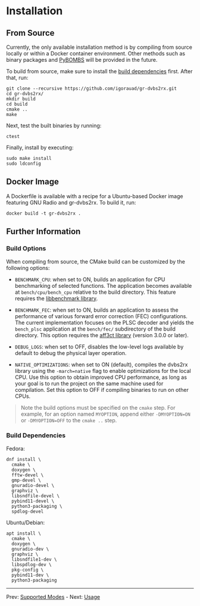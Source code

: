 # Installation

## From Source

Currently, the only available installation method is by compiling from source locally or within a Docker container environment. Other methods such as binary packages and [PyBOMBS](https://www.gnuradio.org/blog/2016-06-19-pybombs-the-what-the-how-and-the-why/) will be provided in the future.

To build from source, make sure to install the [build dependencies](#build-dependencies) first. After that, run:

```
git clone --recursive https://github.com/igorauad/gr-dvbs2rx.git
cd gr-dvbs2rx/
mkdir build
cd build
cmake ..
make
```

Next, test the built binaries by running:
```
ctest
```

Finally, install by executing:
```
sudo make install
sudo ldconfig
```
## Docker Image

A Dockerfile is available with a recipe for a Ubuntu-based Docker image featuring GNU Radio and gr-dvbs2rx. To build it, run:

```
docker build -t gr-dvbs2rx .
```

## Further Information

### Build Options

When compiling from source, the CMake build can be customized by the following options:

- `BENCHMARK_CPU`: when set to ON, builds an application for CPU benchmarking of selected functions. The application becomes available at `bench/cpu/bench_cpu` relative to the build directory. This feature requires the [libbenchmark library](https://github.com/google/benchmark).

- `BENCHMARK_FEC`: when set to ON, builds an application to assess the performance of various forward error correction (FEC) configurations. The current implementation focuses on the PLSC decoder and yields the `bench_plsc` application at the `bench/fec/` subdirectory of the build directory. This option requires the [aff3ct library](http://aff3ct.github.io) (version 3.0.0 or later).

- `DEBUG_LOGS`: when set to OFF, disables the low-level logs available by default to debug the physical layer operation.

- `NATIVE_OPTIMIZATIONS`: when set to ON (default), compiles the dvbs2rx library using the `-march=native` flag to enable optimizations for the local CPU. Use this option to obtain improved CPU performance, as long as your goal is to run the project on the same machine used for compilation. Set this option to OFF if compiling binaries to run on other CPUs.

> Note the build options must be specified on the `cmake` step. For example, for an option named `MYOPTION`, append either `-DMYOPTION=ON` or `-DMYOPTION=OFF` to the `cmake ..` step.


### Build Dependencies

Fedora:

```
dnf install \
  cmake \
  doxygen \
  fftw-devel \
  gmp-devel \
  gnuradio-devel \
  graphviz \
  libsndfile-devel \
  pybind11-devel \
  python3-packaging \
  spdlog-devel
```

Ubuntu/Debian:

```
apt install \
  cmake \
  doxygen \
  gnuradio-dev \
  graphviz \
  libsndfile1-dev \
  libspdlog-dev \
  pkg-config \
  pybind11-dev \
  python3-packaging
```

---
Prev: [Supported Modes](support.md)  -  Next: [Usage](usage.md)